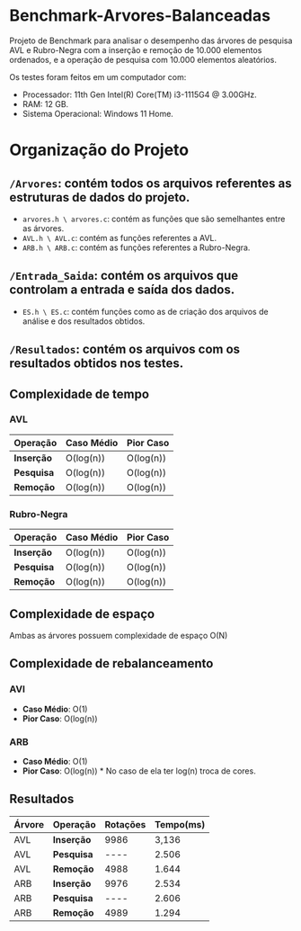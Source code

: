 # Benchmark-Arvores-Balanceadas
 Projeto de Benchmark para analisar o desempenho das árvores de pesquisa AVL e Rubro-Negra
 com a inserção e remoção de 10.000 elementos ordenados, e a operação de pesquisa com 10.000 elementos aleatórios.
 
 Os testes foram feitos em um computador com:
 - Processador: 11th Gen Intel(R) Core(TM) i3-1115G4 @ 3.00GHz.
 - RAM: 12 GB.
 - Sistema Operacional: Windows 11 Home.

# Organização do Projeto
 ## `/Arvores`: contém todos os arquivos referentes as estruturas de dados do projeto.
   - `arvores.h \ arvores.c`: contém as funções que são semelhantes entre as árvores.
   - `AVL.h \ AVL.c`: contém as funções referentes a AVL.
   - `ARB.h \ ARB.c`: contém as funções referentes a Rubro-Negra.
 ## `/Entrada_Saida`: contém os arquivos que controlam a entrada e saída dos dados.
   - `ES.h \ ES.c`: contém funções como as de criação dos arquivos de análise e dos resultados obtidos.

 ## `/Resultados`: contém os arquivos com os resultados obtidos nos testes.

## Complexidade de tempo
### AVL
| Operação | Caso Médio | Pior Caso |
| --------- | ----------- | --------- |
| **Inserção** | O(log(n)) | O(log(n)) |
| **Pesquisa** | O(log(n)) | O(log(n)) |
| **Remoção** | O(log(n)) | O(log(n)) |


### Rubro-Negra
| Operação | Caso Médio | Pior Caso |
| --------- | ----------- | --------- |
| **Inserção** | O(log(n)) | O(log(n)) |
| **Pesquisa** | O(log(n)) | O(log(n)) |
| **Remoção** | O(log(n)) | O(log(n)) |

## Complexidade de espaço
 Ambas as árvores possuem complexidade de espaço O(N)

## Complexidade de rebalanceamento
 ### AVl
  * **Caso Médio**: O(1)
  * **Pior Caso**: O(log(n))

 ### ARB
  * **Caso Médio**: O(1)
  * **Pior Caso**: O(log(n)) * No caso de ela ter log(n) troca de cores.

## Resultados
| Árvore | Operação | Rotações | Tempo(ms) |
| --------- | --------- | ----------- | --------- |
| AVL | **Inserção** | 9986 | 3,136 |
| AVL | **Pesquisa** | ---- | 2.506 |
| AVL | **Remoção** | 4988 | 1.644 |
| ARB | **Inserção** | 9976 | 2.534 |
| ARB | **Pesquisa** | ---- | 2.606 |
| ARB | **Remoção** | 4989 | 1.294 |
